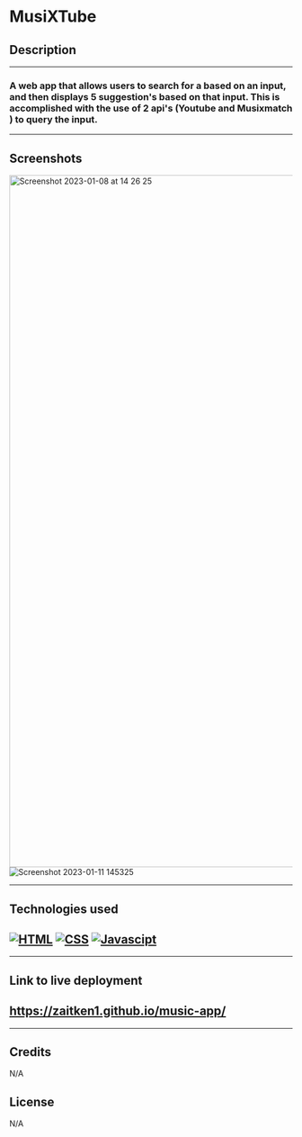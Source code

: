 # MusiXTube

## Description

---

### A web app that allows users to search for a based on an input, and then displays 5 suggestion's based on that input. This is accomplished with the use of 2 api's (Youtube and Musixmatch ) to query the input.

---

## Screenshots

<img width="1230" alt="Screenshot 2023-01-08 at 14 26 25" src="https://user-images.githubusercontent.com/87676748/211229833-61aa1ea7-b0d2-4246-b524-d0f57e8e91e7.png">![Screenshot 2023-01-11 145325](https://user-images.githubusercontent.com/87676748/211838368-5725f3ab-3e93-4f68-aced-0183e30a39d5.png)

---

## Technologies used

## [![HTML](https://img.shields.io/badge/HTML-2ea44f)](https://) [![CSS](https://img.shields.io/badge/CSS-3234a8)](https://) [![Javascipt](https://img.shields.io/badge/Javascipt-a8a232)](https://)

---

## Link to live deployment

## https://zaitken1.github.io/music-app/

---

## Credits

N/A

## License

N/A
